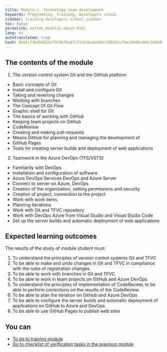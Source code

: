 ```yaml
---
title: Module 2. Technology team development
keywords: Programming, Training, Developers school
sidebar: training-developers-school_sidebar
toc: false
permalink: en/tds_module2-about.html
lang: en
autotranslated: true
hash: 6b6fcf1bdb5623a73f4b79a4fc71341ba3a501c538d2ccfbea3e00c865c180a0
---
```


## The contents of the module

1. The version control system Git and the GitHub platform
* Basic concepts of Git
* Install and configure Git
* Taking and reverting changes
* Working with branches
* The Concept Of Git Flow
* Graphic shell for Git
* The basics of working with GitHub
* Keeping team projects on GitHub
* CodeReview
* Creating and making pull-requests
* Means GitHub for planning and managing the development of
* GitHub Pages
* Tools for creating server builds and deployment of web applications
2. Teamwork in the Azure DevOps (TFS/VSTS)
* Familiarity with DevOps
* Installation and configuration of software
* Azure DevOps Services DevOps and Azure Server
* Connect to server on Azure, DevOps
* Creation of the organization, setting permissions and security
* Creation of project, connection to the project
* Work with work items
* Planning iterations
* Work with Git and TFVC repository
* Work with DevOps Azure from Visual Studio and Visual Studio Code
* Set up the server builds and automatic deployment of web applications


## Expected learning outcomes

The results of the study of module student must:
1. To understand the principles of version control systems Git and TFVC
2. To be able to make and undo changes in Git and TFVC in compliance with the rules of registration changes
3. To be able to work with branches in Git and TFVC
4. To be able to work in team projects on GitHub and Azure DevOps
5. To understand the principles of implementation of CodeReview, to be able to perform corrections on the results of the CodeReview
6. To be able to plan the iteration on GitHub and Azure DevOps
7. To be able to configure the server builds and automatic deployment of applications on GitHub to Azure and DevOps
8. To be able to use GitHub Pages to publish web sites

## You can

* [To go to training module](tds_module2-learn.html) <i class="fa fa-arrow-right" aria-hidden="true"></i>
* [Go to checklist of verification tasks in the previous module](tds_module1-check-list.html) <i class="fa fa-arrow-up" aria-hidden="true"></i>



